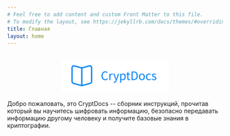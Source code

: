 ```yaml
---
# Feel free to add content and custom Front Matter to this file.
# To modify the layout, see https://jekyllrb.com/docs/themes/#overriding-theme-defaults
title: Главная
layout: home
---
```

<style>
    .center-img {
  display: block;
  margin: 0 auto;
}
</style>
<br>
<img class="center-img" src="/logo.png" alt="MarineGEO circle logo" style="height: 50%; width:50%;"/>
<br>
Добро пожаловать, это CryptDocs -- сборник инструкций, прочитав который вы научитесь шифровать информацию, безопасно передавать информацию другому человеку и получите базовые знания в криптографии.
